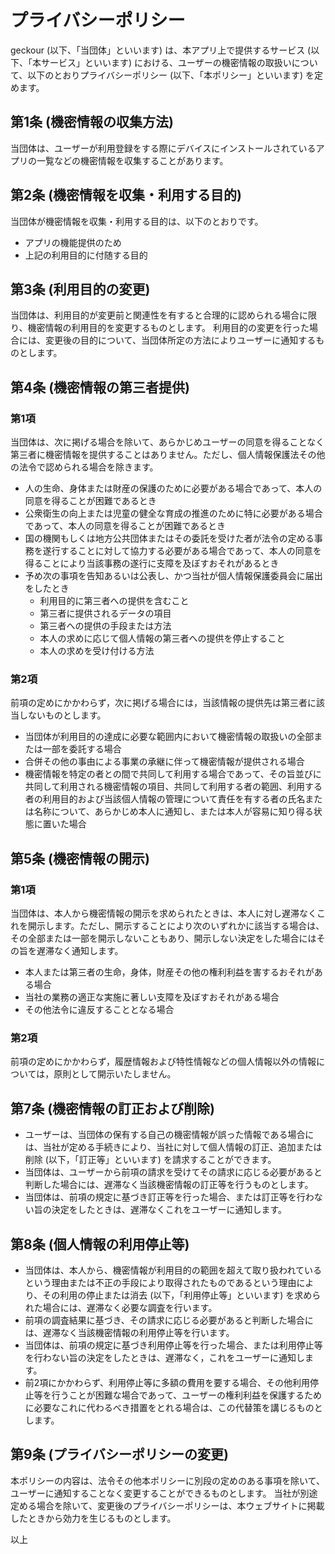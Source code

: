 # プライバシーポリシー
geckour (以下、「当団体」といいます) は、本アプリ上で提供するサービス (以下、「本サービス」といいます) における、ユーザーの機密情報の取扱いについて、以下のとおりプライバシーポリシー (以下、「本ポリシー」といいます) を定めます。

## 第1条 (機密情報の収集方法)
当団体は、ユーザーが利用登録をする際にデバイスにインストールされているアプリの一覧などの機密情報を収集することがあります。

## 第2条 (機密情報を収集・利用する目的)
当団体が機密情報を収集・利用する目的は、以下のとおりです。

- アプリの機能提供のため
- 上記の利用目的に付随する目的

## 第3条 (利用目的の変更)
当団体は、利用目的が変更前と関連性を有すると合理的に認められる場合に限り、機密情報の利用目的を変更するものとします。
利用目的の変更を行った場合には、変更後の目的について、当団体所定の方法によりユーザーに通知するものとします。

## 第4条 (機密情報の第三者提供)
### 第1項
当団体は、次に掲げる場合を除いて、あらかじめユーザーの同意を得ることなく第三者に機密情報を提供することはありません。ただし、個人情報保護法その他の法令で認められる場合を除きます。

- 人の生命、身体または財産の保護のために必要がある場合であって、本人の同意を得ることが困難であるとき
- 公衆衛生の向上または児童の健全な育成の推進のために特に必要がある場合であって、本人の同意を得ることが困難であるとき
- 国の機関もしくは地方公共団体またはその委託を受けた者が法令の定める事務を遂行することに対して協力する必要がある場合であって、本人の同意を得ることにより当該事務の遂行に支障を及ぼすおそれがあるとき
- 予め次の事項を告知あるいは公表し、かつ当社が個人情報保護委員会に届出をしたとき
    - 利用目的に第三者への提供を含むこと
    - 第三者に提供されるデータの項目
    - 第三者への提供の手段または方法
    - 本人の求めに応じて個人情報の第三者への提供を停止すること
    - 本人の求めを受け付ける方法

### 第2項
前項の定めにかかわらず，次に掲げる場合には，当該情報の提供先は第三者に該当しないものとします。

- 当団体が利用目的の達成に必要な範囲内において機密情報の取扱いの全部または一部を委託する場合
- 合併その他の事由による事業の承継に伴って機密情報が提供される場合
- 機密情報を特定の者との間で共同して利用する場合であって、その旨並びに共同して利用される機密情報の項目、共同して利用する者の範囲、利用する者の利用目的および当該個人情報の管理について責任を有する者の氏名または名称について、あらかじめ本人に通知し、または本人が容易に知り得る状態に置いた場合

## 第5条 (機密情報の開示)
### 第1項
当団体は、本人から機密情報の開示を求められたときは、本人に対し遅滞なくこれを開示します。ただし、開示することにより次のいずれかに該当する場合は、その全部または一部を開示しないこともあり、開示しない決定をした場合にはその旨を遅滞なく通知します。

- 本人または第三者の生命，身体，財産その他の権利利益を害するおそれがある場合
- 当社の業務の適正な実施に著しい支障を及ぼすおそれがある場合
- その他法令に違反することとなる場合

### 第2項
前項の定めにかかわらず，履歴情報および特性情報などの個人情報以外の情報については，原則として開示いたしません。

## 第7条 (機密情報の訂正および削除)
- ユーザーは、当団体の保有する自己の機密情報が誤った情報である場合には、当社が定める手続きにより、当社に対して個人情報の訂正、追加または削除 (以下，「訂正等」といいます) を請求することができます。
- 当団体は、ユーザーから前項の請求を受けてその請求に応じる必要があると判断した場合には、遅滞なく当該機密情報の訂正等を行うものとします。
- 当団体は、前項の規定に基づき訂正等を行った場合、または訂正等を行わない旨の決定をしたときは、遅滞なくこれをユーザーに通知します。

## 第8条 (個人情報の利用停止等)
- 当団体は、本人から、機密情報が利用目的の範囲を超えて取り扱われているという理由または不正の手段により取得されたものであるという理由により、その利用の停止または消去 (以下，「利用停止等」といいます) を求められた場合には、遅滞なく必要な調査を行います。
- 前項の調査結果に基づき、その請求に応じる必要があると判断した場合には、遅滞なく当該機密情報の利用停止等を行います。
- 当団体は、前項の規定に基づき利用停止等を行った場合、または利用停止等を行わない旨の決定をしたときは、遅滞なく，これをユーザーに通知します。
- 前2項にかかわらず、利用停止等に多額の費用を要する場合、その他利用停止等を行うことが困難な場合であって、ユーザーの権利利益を保護するために必要なこれに代わるべき措置をとれる場合は、この代替策を講じるものとします。

## 第9条 (プライバシーポリシーの変更)
本ポリシーの内容は、法令その他本ポリシーに別段の定めのある事項を除いて、ユーザーに通知することなく変更することができるものとします。
当社が別途定める場合を除いて、変更後のプライバシーポリシーは、本ウェブサイトに掲載したときから効力を生じるものとします。

以上